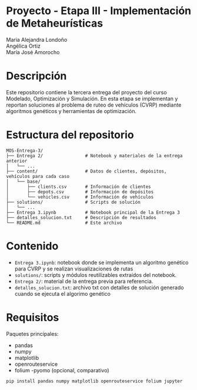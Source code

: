 # Proyecto - Etapa III - Implementación de Metaheurísticas

Maria Alejandra Londoño <br>
Angélica Ortiz <br>
María José Amorocho

# Descripción
Este repositorio contiene la tercera entrega del proyecto del curso Modelado, Optimización y Simulación. En esta etapa se implementan y reportan soluciones al problema de ruteo de vehículos (CVRP) mediante algoritmos genéticos y herramientas de optimización.

# Estructura del repositorio
```
MOS-Entrega-3/
├── Entrega 2/                # Notebook y materiales de la entrega anterior
│   └── ...
├── content/                  # Datos de clientes, depósitos, vehículos para cada caso
│   └── base/
│       ├── clients.csv       # Información de clientes
│       ├── depots.csv        # Información de depósitos
│       └── vehicles.csv      # Información de vehículos
├── solutions/                # Scripts de solución
│   └── ...
├── Entrega 3.ipynb           # Notebook principal de la Entrega 3
├── detalles_solucion.txt     # Descripción de resultados
└── README.md                 # Este archivo
```

# Contenido
- `Entrega 3.ipynb`: notebook donde se implementa un algoritmo genético para CVRP y se realizan visualizaciones de rutas
- `solutions/`: scripts y módulos reutilizables extraídos del notebook.
- `Entrega 2/`: material de la entrega previa para referencia.
- `detalles_solucion.txt`: archivo txt con detalles de solución generado cuando se ejecuta el algorimo genético

# Requisitos
Paquetes principales:
- pandas
- numpy
- matplotlib
- openrouteservice
- folium
-pyomo (opcional, comparativo)

```bash
pip install pandas numpy matplotlib openrouteservice folium jupyter
```